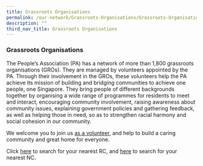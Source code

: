 ```yaml
---
title: Grassroots Organisations
permalink: /our-network/Grassroots-Organisations/Grassroots-Organisations
description: ""
third_nav_title: Grassroots Organisations
---
```

### Grassroots Organisations

The People’s Association (PA) has a network of more than 1,800 grassroots organisations (GROs). They are managed by volunteers appointed by the PA. Through their involvement in the GROs, these volunteers help the PA achieve its mission of building and bridging communities to achieve one people, one Singapore. They bring people of different backgrounds together by organising a wide range of programmes for residents to meet and interact, encouraging community involvement, raising awareness about community issues, explaining government policies and gathering feedback, as well as helping those in need, so as to strengthen racial harmony and social cohesion in our community.

We welcome you to join us [as a volunteer](/engage/Be-Our-Volunteer), and help to build a caring community and great home for everyone.

Click [here](/https://www.onepa.gov.sg/rc ) to search for your nearest RC, and [here](https://www.onepa.gov.sg/rc) to search for your nearest NC.